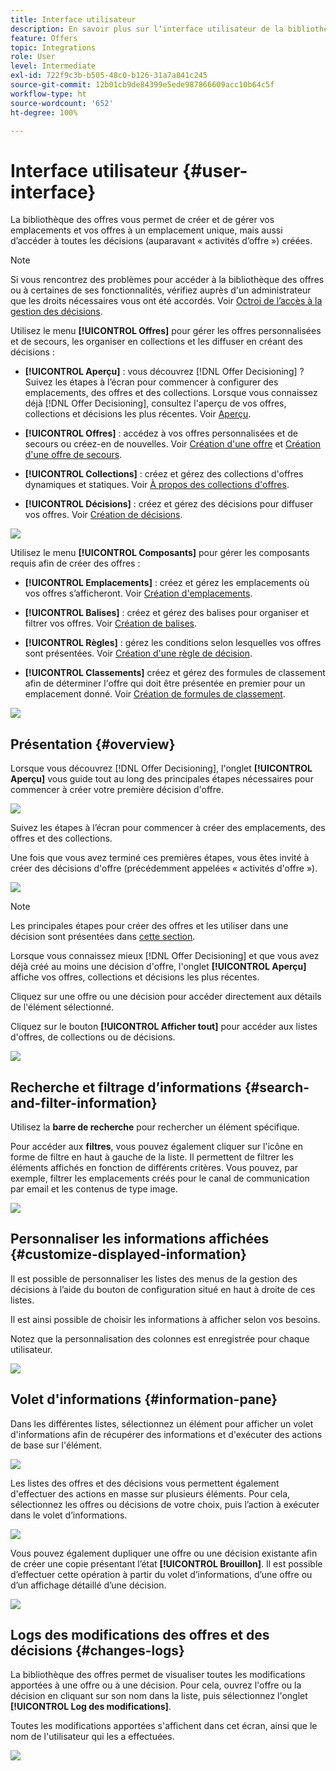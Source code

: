 ```yaml
---
title: Interface utilisateur
description: En savoir plus sur lʼinterface utilisateur de la bibliothèque des offres
feature: Offers
topic: Integrations
role: User
level: Intermediate
exl-id: 722f9c3b-b505-48c0-b126-31a7a841c245
source-git-commit: 12b01cb9de84399e5ede987866609acc10b64c5f
workflow-type: ht
source-wordcount: '652'
ht-degree: 100%

---
```


# Interface utilisateur {#user-interface}

La bibliothèque des offres vous permet de créer et de gérer vos emplacements et vos offres à un emplacement unique, mais aussi d’accéder à toutes les décisions (auparavant « activités d’offre ») créées.

>[!NOTE]
>
>Si vous rencontrez des problèmes pour accéder à la bibliothèque des offres ou à certaines de ses fonctionnalités, vérifiez auprès d&#39;un administrateur que les droits nécessaires vous ont été accordés. Voir [Octroi de l’accès à la gestion des décisions](starting-offer-decisioning.md#granting-acess-to-decision-management).

Utilisez le menu **[!UICONTROL Offres]** pour gérer les offres personnalisées et de secours, les organiser en collections et les diffuser en créant des décisions :

* **[!UICONTROL Aperçu]** : vous découvrez [!DNL Offer Decisioning] ? Suivez les étapes à l’écran pour commencer à configurer des emplacements, des offres et des collections. Lorsque vous connaissez déjà [!DNL Offer Decisioning], consultez l&#39;aperçu de vos offres, collections et décisions les plus récentes. Voir [Aperçu](#overview).

* **[!UICONTROL Offres]** : accédez à vos offres personnalisées et de secours ou créez-en de nouvelles. Voir [Création d&#39;une offre](../offer-library/creating-personalized-offers.md) et [Création d&#39;une offre de secours](../offer-library/creating-fallback-offers.md).

* **[!UICONTROL Collections]** : créez et gérez des collections d&#39;offres dynamiques et statiques. Voir [À propos des collections d&#39;offres](../offer-library/creating-collections.md).

* **[!UICONTROL Décisions]** : créez et gérez des décisions pour diffuser vos offres. Voir [Création de décisions](../offer-activities/create-offer-activities.md).

![](../assets/offers_menu.png)

Utilisez le menu **[!UICONTROL Composants]** pour gérer les composants requis afin de créer des offres :

* **[!UICONTROL Emplacements]** : créez et gérez les emplacements où vos offres s’afficheront. Voir [Création d&#39;emplacements](../offer-library/creating-placements.md).

* **[!UICONTROL Balises]** : créez et gérez des balises pour organiser et filtrer vos offres. Voir [Création de balises](../offer-library/creating-tags.md).

* **[!UICONTROL Règles]** : gérez les conditions selon lesquelles vos offres sont présentées. Voir [Création d&#39;une règle de décision](../offer-library/creating-decision-rules.md).

* **[!UICONTROL Classements]** créez et gérez des formules de classement afin de déterminer l&#39;offre qui doit être présentée en premier pour un emplacement donné. Voir [Création de formules de classement](../ranking/create-ranking-formulas.md).

![](../assets/offer_activities.png)

## Présentation {#overview}

Lorsque vous découvrez [!DNL Offer Decisioning], l&#39;onglet **[!UICONTROL Aperçu]** vous guide tout au long des principales étapes nécessaires pour commencer à créer votre première décision d&#39;offre.

![](../assets/overview_onboarding.png)

Suivez les étapes à l’écran pour commencer à créer des emplacements, des offres et des collections.

Une fois que vous avez terminé ces premières étapes, vous êtes invité à créer des décisions d&#39;offre (précédemment appelées « activités d&#39;offre »).

![](../assets/overview_collection-created.png)

>[!NOTE]
>
>Les principales étapes pour créer des offres et les utiliser dans une décision sont présentées dans [cette section](../offer-library/key-steps.md).

Lorsque vous connaissez mieux [!DNL Offer Decisioning] et que vous avez déjà créé au moins une décision d&#39;offre, l&#39;onglet **[!UICONTROL Aperçu]** affiche vos offres, collections et décisions les plus récentes.

Cliquez sur une offre ou une décision pour accéder directement aux détails de l&#39;élément sélectionné.

Cliquez sur le bouton **[!UICONTROL Afficher tout]** pour accéder aux listes d&#39;offres, de collections ou de décisions.

![](../assets/overview_view-all.png)

## Recherche et filtrage d’informations {#search-and-filter-information}

Utilisez la **barre de recherche** pour rechercher un élément spécifique.

Pour accéder aux **filtres**, vous pouvez également cliquer sur l&#39;icône en forme de filtre en haut à gauche de la liste. Il permettent de filtrer les éléments affichés en fonction de différents critères. Vous pouvez, par exemple, filtrer les emplacements créés pour le canal de communication par email et les contenus de type image.

![](../assets/filters.png)

## Personnaliser les informations affichées {#customize-displayed-information}

Il est possible de personnaliser les listes des menus de la gestion des décisions à l’aide du bouton de configuration situé en haut à droite de ces listes.


Il est ainsi possible de choisir les informations à afficher selon vos besoins.

Notez que la personnalisation des colonnes est enregistrée pour chaque utilisateur.

![](../assets/columns.png)

## Volet d&#39;informations {#information-pane}

Dans les différentes listes, sélectionnez un élément pour afficher un volet d&#39;informations afin de récupérer des informations et d&#39;exécuter des actions de base sur l&#39;élément.

![](../assets/information-pane.png)

Les listes des offres et des décisions vous permettent également d&#39;effectuer des actions en masse sur plusieurs éléments. Pour cela, sélectionnez les offres ou décisions de votre choix, puis l’action à exécuter dans le volet d’informations.

![](../assets/bulk-actions.png)

Vous pouvez également dupliquer une offre ou une décision existante afin de créer une copie présentant l’état **[!UICONTROL Brouillon]**. Il est possible d’effectuer cette opération à partir du volet d’informations, d’une offre ou d’un affichage détaillé d’une décision.

![](../assets/duplicate-offer.png)

## Logs des modifications des offres et des décisions {#changes-logs}

La bibliothèque des offres permet de visualiser toutes les modifications apportées à une offre ou à une décision. Pour cela, ouvrez l&#39;offre ou la décision en cliquant sur son nom dans la liste, puis sélectionnez l&#39;onglet **[!UICONTROL Log des modifications]**.

Toutes les modifications apportées s&#39;affichent dans cet écran, ainsi que le nom de l&#39;utilisateur qui les a effectuées.

![](../assets/change-logs.png)
